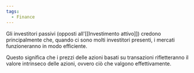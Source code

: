 ```yaml
---
tags:
  - Finance
---
```

Gli investitori passivi (opposti all'[[Investimento attivo]]) credono principalmente che, quando ci sono molti investitori presenti, i mercati funzioneranno in modo efficiente.

Questo significa che i prezzi delle azioni basati su transazioni rifletteranno il valore intrinseco delle azioni, ovvero ciò che valgono effettivamente.

